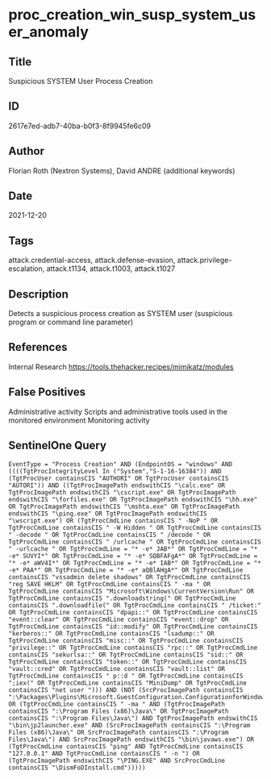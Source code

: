 # proc_creation_win_susp_system_user_anomaly

## Title
Suspicious SYSTEM User Process Creation

## ID
2617e7ed-adb7-40ba-b0f3-8f9945fe6c09

## Author
Florian Roth (Nextron Systems), David ANDRE (additional keywords)

## Date
2021-12-20

## Tags
attack.credential-access, attack.defense-evasion, attack.privilege-escalation, attack.t1134, attack.t1003, attack.t1027

## Description
Detects a suspicious process creation as SYSTEM user (suspicious program or command line parameter)

## References
Internal Research
https://tools.thehacker.recipes/mimikatz/modules

## False Positives
Administrative activity
Scripts and administrative tools used in the monitored environment
Monitoring activity

## SentinelOne Query
```
EventType = "Process Creation" AND (EndpointOS = "windows" AND ((((TgtProcIntegrityLevel In ("System","S-1-16-16384")) AND (TgtProcUser containsCIS "AUTHORI" OR TgtProcUser containsCIS "AUTORI")) AND ((TgtProcImagePath endswithCIS "\calc.exe" OR TgtProcImagePath endswithCIS "\cscript.exe" OR TgtProcImagePath endswithCIS "\forfiles.exe" OR TgtProcImagePath endswithCIS "\hh.exe" OR TgtProcImagePath endswithCIS "\mshta.exe" OR TgtProcImagePath endswithCIS "\ping.exe" OR TgtProcImagePath endswithCIS "\wscript.exe") OR (TgtProcCmdLine containsCIS " -NoP " OR TgtProcCmdLine containsCIS " -W Hidden " OR TgtProcCmdLine containsCIS " -decode " OR TgtProcCmdLine containsCIS " /decode " OR TgtProcCmdLine containsCIS " /urlcache " OR TgtProcCmdLine containsCIS " -urlcache " OR TgtProcCmdLine = "* -e* JAB*" OR TgtProcCmdLine = "* -e* SUVYI*" OR TgtProcCmdLine = "* -e* SQBFAFgA*" OR TgtProcCmdLine = "* -e* aWV4I*" OR TgtProcCmdLine = "* -e* IAB*" OR TgtProcCmdLine = "* -e* PAA*" OR TgtProcCmdLine = "* -e* aQBlAHgA*" OR TgtProcCmdLine containsCIS "vssadmin delete shadows" OR TgtProcCmdLine containsCIS "reg SAVE HKLM" OR TgtProcCmdLine containsCIS " -ma " OR TgtProcCmdLine containsCIS "Microsoft\Windows\CurrentVersion\Run" OR TgtProcCmdLine containsCIS ".downloadstring(" OR TgtProcCmdLine containsCIS ".downloadfile(" OR TgtProcCmdLine containsCIS " /ticket:" OR TgtProcCmdLine containsCIS "dpapi::" OR TgtProcCmdLine containsCIS "event::clear" OR TgtProcCmdLine containsCIS "event::drop" OR TgtProcCmdLine containsCIS "id::modify" OR TgtProcCmdLine containsCIS "kerberos::" OR TgtProcCmdLine containsCIS "lsadump::" OR TgtProcCmdLine containsCIS "misc::" OR TgtProcCmdLine containsCIS "privilege::" OR TgtProcCmdLine containsCIS "rpc::" OR TgtProcCmdLine containsCIS "sekurlsa::" OR TgtProcCmdLine containsCIS "sid::" OR TgtProcCmdLine containsCIS "token::" OR TgtProcCmdLine containsCIS "vault::cred" OR TgtProcCmdLine containsCIS "vault::list" OR TgtProcCmdLine containsCIS " p::d " OR TgtProcCmdLine containsCIS ";iex(" OR TgtProcCmdLine containsCIS "MiniDump" OR TgtProcCmdLine containsCIS "net user "))) AND (NOT (SrcProcImagePath containsCIS ":\Packages\Plugins\Microsoft.GuestConfiguration.ConfigurationforWindows\" OR (TgtProcCmdLine containsCIS " -ma " AND (TgtProcImagePath containsCIS ":\Program Files (x86)\Java\" OR TgtProcImagePath containsCIS ":\Program Files\Java\") AND TgtProcImagePath endswithCIS "\bin\jp2launcher.exe" AND (SrcProcImagePath containsCIS ":\Program Files (x86)\Java\" OR SrcProcImagePath containsCIS ":\Program Files\Java\") AND SrcProcImagePath endswithCIS "\bin\javaws.exe") OR (TgtProcCmdLine containsCIS "ping" AND TgtProcCmdLine containsCIS "127.0.0.1" AND TgtProcCmdLine containsCIS " -n ") OR (TgtProcImagePath endswithCIS "\PING.EXE" AND SrcProcCmdLine containsCIS "\DismFoDInstall.cmd")))))

```